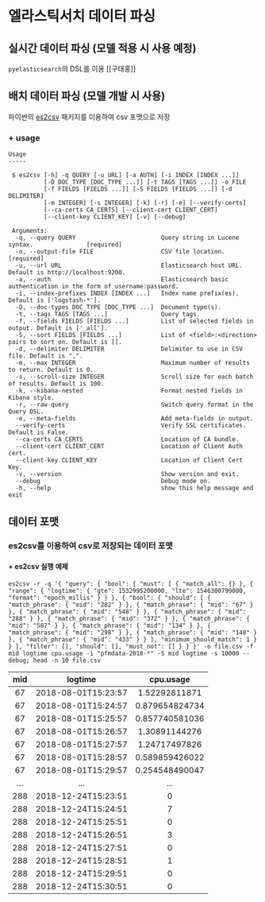 # 엘라스틱서치 데이터 파싱

## 실시간 데이터 파싱 (모델 적용 시 사용 예정)
`pyelasticsearch`의 DSL를 이용 [[구태홍]]

## 배치 데이터 파싱 (모델 개발 시 사용)
파이썬의 [es2csv](https://github.com/taraslayshchuk/es2csv) 패키지를 이용하여 csv 포맷으로 저장
### + usage
```
Usage
-----

 $ es2csv [-h] -q QUERY [-u URL] [-a AUTH] [-i INDEX [INDEX ...]]
          [-D DOC_TYPE [DOC_TYPE ...]] [-t TAGS [TAGS ...]] -o FILE
          [-f FIELDS [FIELDS ...]] [-S FIELDS [FIELDS ...]] [-d DELIMITER]
          [-m INTEGER] [-s INTEGER] [-k] [-r] [-e] [--verify-certs]
          [--ca-certs CA_CERTS] [--client-cert CLIENT_CERT]
          [--client-key CLIENT_KEY] [-v] [--debug]

 Arguments:
  -q, --query QUERY                        Query string in Lucene syntax.               [required]
  -o, --output-file FILE                   CSV file location.                           [required]
  -u, --url URL                            Elasticsearch host URL. Default is http://localhost:9200.
  -a, --auth                               Elasticsearch basic authentication in the form of username:password.
  -i, --index-prefixes INDEX [INDEX ...]   Index name prefix(es). Default is ['logstash-*'].
  -D, --doc-types DOC_TYPE [DOC_TYPE ...]  Document type(s).
  -t, --tags TAGS [TAGS ...]               Query tags.
  -f, --fields FIELDS [FIELDS ...]         List of selected fields in output. Default is ['_all'].
  -S, --sort FIELDS [FIELDS ...]           List of <field>:<direction> pairs to sort on. Default is [].
  -d, --delimiter DELIMITER                Delimiter to use in CSV file. Default is ",".
  -m, --max INTEGER                        Maximum number of results to return. Default is 0.
  -s, --scroll-size INTEGER                Scroll size for each batch of results. Default is 100.
  -k, --kibana-nested                      Format nested fields in Kibana style.
  -r, --raw-query                          Switch query format in the Query DSL.
  -e, --meta-fields                        Add meta-fields in output.
  --verify-certs                           Verify SSL certificates. Default is False.
  --ca-certs CA_CERTS                      Location of CA bundle.
  --client-cert CLIENT_CERT                Location of Client Auth cert.
  --client-key CLIENT_KEY                  Location of Client Cert Key.
  -v, --version                            Show version and exit.
  --debug                                  Debug mode on.
  -h, --help                               show this help message and exit

```


## 데이터 포맷
### es2csv를 이용하여 csv로 저장되는 데이터 포맷
#### + es2csv 실행 예제
```
es2csv -r -q '{ "query": { "bool": { "must": [ { "match_all": {} }, { "range": { "logtime": { "gte": 1532995200000, "lte": 1546300799000, "format": "epoch_millis" } } }, { "bool": { "should": [ { "match_phrase": { "mid": "282" } }, { "match_phrase": { "mid": "67" } }, { "match_phrase": { "mid": "548" } }, { "match_phrase": { "mid": "288" } }, { "match_phrase": { "mid": "372" } }, { "match_phrase": { "mid": "587" } }, { "match_phrase": { "mid": "134" } }, { "match_phrase": { "mid": "298" } }, { "match_phrase": { "mid": "148" } }, { "match_phrase": { "mid": "433" } } ], "minimum_should_match": 1 } } ], "filter": [], "should": [], "must_not": [] } } }' -o file.csv -f mid logtime cpu.usage -i "pfmdata-2018-*" -S mid logtime -s 10000 --debug; head -n 10 file.csv
```


| mid | logtime | cpu.usage |
|:----:|:----:|:----:|
|67|2018-08-01T15:23:57|1.52292811871|
|67|2018-08-01T15:24:57|0.879654824734|
|67|2018-08-01T15:25:57|0.857740581036|
|67|2018-08-01T15:26:57|1.30891144276|
|67|2018-08-01T15:27:57|1.24717497826|
|67|2018-08-01T15:28:57|0.589859426022|
|67|2018-08-01T15:29:57|0.254548490047|
|...|...|...|
|288|2018-12-24T15:23:51|0|
|288|2018-12-24T15:24:51|7|
|288|2018-12-24T15:25:51|0|
|288|2018-12-24T15:26:51|3|
|288|2018-12-24T15:27:51|0|
|288|2018-12-24T15:28:51|1|
|288|2018-12-24T15:29:51|0|
|288|2018-12-24T15:30:51|0|
